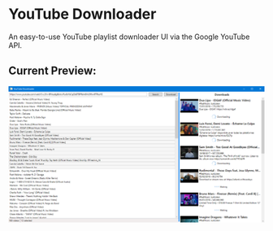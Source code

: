 # YouTube Downloader
An easy-to-use YouTube playlist downloader UI via the Google YouTube API.

## Current Preview:
![Preview](Preview/Preview.png)